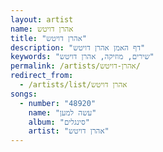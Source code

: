 ```yaml
---
layout: artist
name: אהרן דויטש
title: "אהרן דויטש"
description: "דף האמן אהרן דויטש"
keywords: "שירים, מוזיקה, אהרן דויטש"
permalink: /artists/אהרן-דויטש/
redirect_from:
  - /artists/list/אהרן דויטש
songs:
  - number: "48920"
    name: "עשה למען"
    album: "סינגלים"
    artist: "אהרן דויטש"
---
```

